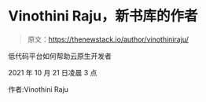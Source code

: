 # Vinothini Raju，新书库的作者

> 原文：<https://thenewstack.io/author/vinothiniraju/>

低代码平台如何帮助云原生开发者

2021 年 10 月 21 日凌晨 3 点

作者:Vinothini Raju